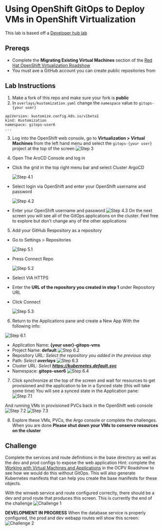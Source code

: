 # Using OpenShift GitOps to Deploy VMs in OpenShift Virtualization
This lab is based off a [Developer hub lab](https://developers.redhat.com/learning/learn:manage-openshift-virtual-machines-gitops/resource/resources:connect-and-configure-external-repository-argo-cd-virtual-machines)

## Prereqs
- Complete the **Migrating Existing Virtual Machines** section of the [Red Hat OpenShift Virtualization Roadshow](https://rhpds.github.io/openshift-virt-roadshow-cnv-multi-user/modules/module-02-mtv.html)
- You must ave a GitHub account you can create public repositories from

## Lab Instructions
1. Make a fork of this repo and make sure your fork is **public**
2. In `overlays/kustomization.yaml` change the `namespace` value to `gitops-{your user}`
```
apiVersion: kustomize.config.k8s.io/v1beta1
kind: Kustomization
namespace: gitops-user6
...
```
<!-- TODO: resize the images -->
3. Log into the OpenShift web console, go to **Virtualization > Virtual Machines** from the left hand menu and select the `gitops-{your user}` project at the top of the screen
  ![Step 3](readme-images/step3.png)

4. Open The AroCD Console and log in
- Click the grid in the top right menu bar and select Cluster ArgoCD

  ![Step 4.1](readme-images/step4-1.png)
- Select login via OpenShift and enter your OpenShift username and password

  ![Step 4.2](readme-images/step4-2.png)
- Enter your OpenShift username and password
  ![Step 4.3](readme-images/step4-3.png)
On the next screen you will see all of the GitOps applications on the cluster. Feel free to explore but don't change any of the other applications

5. Add your GitHub Respository as a repository
- Go to Settings > Repositories

  ![Step 5.1](readme-images/step5-1.png)
- Press Connect Repo

  ![Step 5.2](readme-images/step5-2.png)
- Select VIA HTTPS
- Enter the **URL of the repository you created in step 1** under Repository URL
- Click Connect

  ![Step 5.3](readme-images/step5-3.png)

6. Return to the Applications pane and create a New App With the following info:

  ![Step 6.1](readme-images/step6-1.png)
- Application Name: **{your user}-gitops-vms**
- Project Name: **default**
  ![Step 6.2](readme-images/step6-2.png)
- Repository URL: *Select the repository you added in the previous step*
- Path: *Select **overlays***
  ![Step 6.3](readme-images/step6-3.png)
- Cluster URL: *Select **https://kubernetes.default.svc***
- Namespace: **gitops-user6**
  ![Step 6.4](readme-images/step6-4.png)

7. Click synchronize at the top of the screen and wait for resources to get provisioned and the application to be in a Synced state (this will take some time)
  You will see a synced state in the Application pane:
  ![Step 7.1](readme-images/step7-1.png)

  And running VMs in provisioned PVCs back in the OpenShift web console
  ![Step 7.2](readme-images/step7-2.png)
  ![Step 7.3](readme-images/step7-3.png)

8. Explore these VMs, PVCs, the Argo console or complete the challenges. When you are done **Please shut down your VMs to conserve resources on the cluster**

## Challenge
Complete the services and route definitions in the base directory as well as the dev and prod configs to expose the web application
Hint: complete the [Working with Virtual Machines and Applications](https://rhpds.github.io/openshift-virt-roadshow-cnv-multi-user/modules/module-08-workingvms.html) in the OCPV Roadshow to see how we would do this without GitOps. This will also generate Kubernetes manifests that can help you create the base manifests for these objects.

With the winweb service and route configured correclty, there should be a dev and prod route that produces this screen. This is currently the end of the challenge
![Challenge 1](readme-images/challenge-1.png)

**DEVELOPMENT IN PROGRESS** When the database service is properly configured, the prod and dev webapp routes will show this screen:
![Challenge 2](readme-images/challenge-2.png)